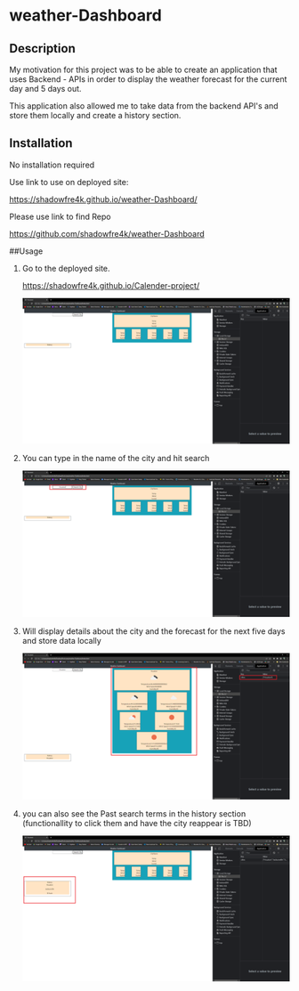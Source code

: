 # weather-Dashboard

## Description

My motivation for this project was to be able to create an application that uses Backend - APIs in order to display the weather forecast for the current day and 5 days out.

This application also allowed me to take data from the backend API's and store them locally and create a history section.

## Installation

No installation required

Use link to use on deployed site:

https://shadowfre4k.github.io/weather-Dashboard/

Please use link to find Repo

https://github.com/shadowfre4k/weather-Dashboard

##Usage

1. Go to the deployed site.

   https://shadowfre4k.github.io/Calender-project/

   ![Homepage Weather](./assets/images/screenshot%201.png)

2. You can type in the name of the city and hit search

   ![Input Events](./assets/images/screenshot%202.png)

3. Will display details about the city and the forecast for the next five days and store data locally

   ![display forecast](./assets/images/screenshot%203.png)

4. you can also see the Past search terms in the history section (functionallity to click them and have the city reappear is TBD)

   ![saved history](./assets/images/screenshot%204.png)
